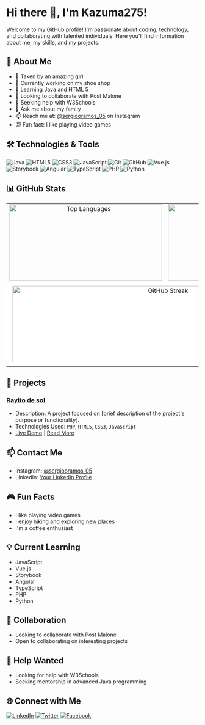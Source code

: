 # Hi there 👋, I'm Kazuma275!

Welcome to my GitHub profile! I'm passionate about coding, technology, and collaborating with talented individuals. Here you'll find information about me, my skills, and my projects.

## 📝 About Me

- 🥰 Taken by an amazing girl
- 🔭 Currently working on my shoe shop
- 🌱 Learning Java and HTML 5
- 👯 Looking to collaborate with Post Malone
- 🤔 Seeking help with W3Schools
- 💬 Ask me about my family
- 📫 Reach me at: [@sergiooramos_05](https://instagram.com/sergiooramos_05) on Instagram
- 😇 Fun fact: I like playing video games

## 🛠️ Technologies & Tools

![Java](https://img.shields.io/badge/Java-ED8B00?style=for-the-badge&logo=java&logoColor=white)
![HTML5](https://img.shields.io/badge/HTML5-E34F26?style=for-the-badge&logo=html5&logoColor=white)
![CSS3](https://img.shields.io/badge/CSS3-1572B6?style=for-the-badge&logo=css3&logoColor=white)
![JavaScript](https://img.shields.io/badge/JavaScript-F7DF1E?style=for-the-badge&logo=javascript&logoColor=black)
![Git](https://img.shields.io/badge/Git-F05032?style=for-the-badge&logo=git&logoColor=white)
![GitHub](https://img.shields.io/badge/GitHub-181717?style=for-the-badge&logo=github&logoColor=white)
![Vue.js](https://img.shields.io/badge/Vue.js-35495E?style=for-the-badge&logo=vue.js&logoColor=4FC08D)
![Storybook](https://img.shields.io/badge/Storybook-FF4785?style=for-the-badge&logo=storybook&logoColor=white)
![Angular](https://img.shields.io/badge/Angular-DD0031?style=for-the-badge&logo=angular&logoColor=white)
![TypeScript](https://img.shields.io/badge/TypeScript-007ACC?style=for-the-badge&logo=typescript&logoColor=white)
![PHP](https://img.shields.io/badge/PHP-777BB4?style=for-the-badge&logo=php&logoColor=white)
![Python](https://img.shields.io/badge/Python-3776AB?style=for-the-badge&logo=python&logoColor=white)

## 📊 GitHub Stats

<table>
  <tr>
    <td align="center">
      <img src="https://github-readme-stats.vercel.app/api/top-langs?username=Kazuma275&show_icons=true&locale=en&layout=compact" alt="Top Languages" style="width: 400px; height: 200px;" />
    </td>
    <td align="center">
      <img src="https://github-readme-stats.vercel.app/api?username=Kazuma275&show_icons=true&locale=en" alt="GitHub Stats" style="width: 400px; height: 200px;" />
    </td>
  </tr>
  <tr>
    <td colspan="2" align="center" style="background-color: white; padding: 10px; border-radius: 10px;">
      <img src="https://github-readme-streak-stats.herokuapp.com?user=Kazuma275" alt="GitHub Streak" style="width: 800px; height: 200px;" />
    </td>
  </tr>
</table>

## 🌟 Projects

### [Rayito de sol](https://github.com/Kazuma275/Rayito-de-Sol)
- Description: A project focused on [brief description of the project's purpose or functionality].
- Technologies Used: `PHP`, `HTML5`, `CSS3`, `JavaScript`
- [Live Demo](https://rayito-de-sol-live-demo.com) | [Read More](https://github.com/Kazuma275/Rayito-de-Sol)

## 📫 Contact Me

- Instagram: [@sergiooramos_05](https://instagram.com/sergiooramos_05)
- LinkedIn: [Your LinkedIn Profile](https://www.linkedin.com/in/your-profile/)

## 🎮 Fun Facts

- I like playing video games
- I enjoy hiking and exploring new places
- I'm a coffee enthusiast

## 💡 Current Learning

- JavaScript
- Vue.js
- Storybook
- Angular
- TypeScript
- PHP
- Python

## 👥 Collaboration

- Looking to collaborate with Post Malone
- Open to collaborating on interesting projects

## 🤝 Help Wanted

- Looking for help with W3Schools
- Seeking mentorship in advanced Java programming

## 🌐 Connect with Me

[![LinkedIn](https://img.shields.io/badge/LinkedIn-0A66C2?style=for-the-badge&logo=linkedin&logoColor=white)](https://www.linkedin.com/in/your-profile/)
[![Twitter](https://img.shields.io/badge/Twitter-1DA1F2?style=for-the-badge&logo=twitter&logoColor=white)](https://twitter.com/your-profile)
[![Facebook](https://img.shields.io/badge/Facebook-1877F2?style=for-the-badge&logo=facebook&logoColor=white)](https://facebook.com/your-profile)

